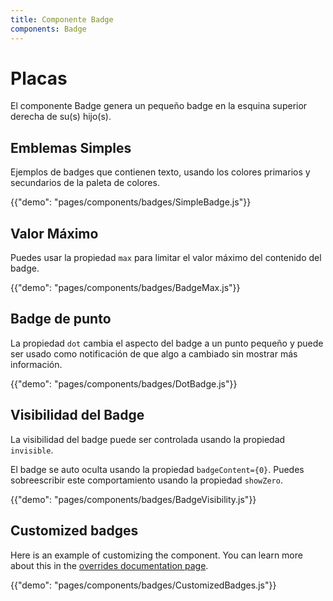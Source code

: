 ```yaml
---
title: Componente Badge
components: Badge
---
```


# Placas

<p class="description">El componente Badge genera un pequeño badge en la esquina superior derecha de su(s) hijo(s).</p>

## Emblemas Simples

Ejemplos de badges que contienen texto, usando los colores primarios y secundarios de la paleta de colores.

{{"demo": "pages/components/badges/SimpleBadge.js"}}

## Valor Máximo

Puedes usar la propiedad `max` para limitar el valor máximo del contenido del badge.

{{"demo": "pages/components/badges/BadgeMax.js"}}

## Badge de punto

La propiedad `dot` cambia el aspecto del badge a un punto pequeño y puede ser usado como notificación de que algo a cambiado sin mostrar más información.

{{"demo": "pages/components/badges/DotBadge.js"}}

## Visibilidad del Badge

La visibilidad del badge puede ser controlada usando la propiedad `invisible`.

El badge se auto oculta usando la propiedad `badgeContent={0}`. Puedes sobreescribir este comportamiento usando la propiedad `showZero`.

{{"demo": "pages/components/badges/BadgeVisibility.js"}}

## Customized badges

Here is an example of customizing the component. You can learn more about this in the [overrides documentation page](/customization/components/).

{{"demo": "pages/components/badges/CustomizedBadges.js"}}